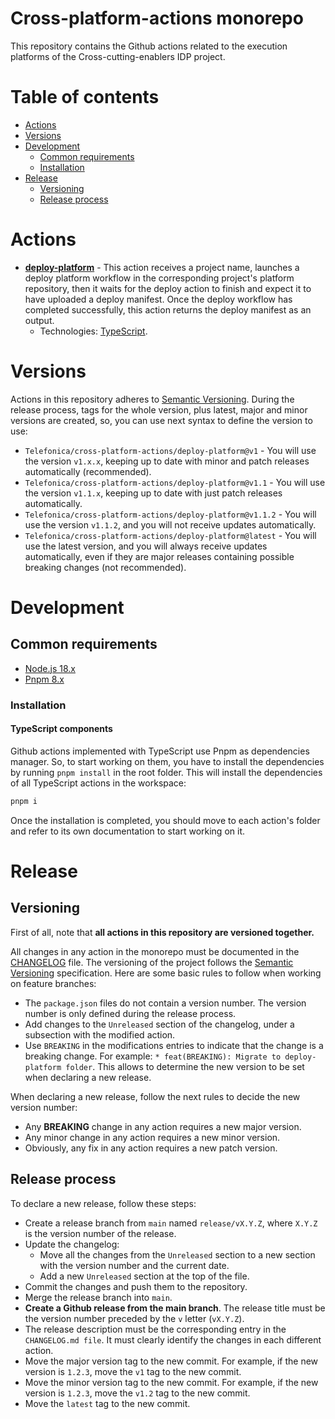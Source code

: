 # Cross-platform-actions monorepo

This repository contains the Github actions related to the execution platforms of the Cross-cutting-enablers IDP project.

# Table of contents

* [Actions](#actions)
* [Versions](#versions)
* [Development](#development)
  * [Common requirements](#common-requirements)
  * [Installation](#installation)
* [Release](#release)
  * [Versioning](#versioning)
  * [Release process](#release-process)

# Actions

* __[deploy-platform](./deploy-platform/README.md)__ - This action receives a project name, launches a deploy platform workflow in the corresponding project's platform repository, then it waits for the deploy action to finish and expect it to have uploaded a deploy manifest. Once the deploy workflow has completed successfully, this action returns the deploy manifest as an output.
  * Technologies: [TypeScript](https://www.typescriptlang.org/).

# Versions

Actions in this repository adheres to [Semantic Versioning](https://semver.org/spec/v2.0.0.html). During the release process, tags for the whole version, plus latest, major and minor versions are created, so, you can use next syntax to define the version to use:

* `Telefonica/cross-platform-actions/deploy-platform@v1` - You will use the version `v1.x.x`, keeping up to date with minor and patch releases automatically (recommended).
* `Telefonica/cross-platform-actions/deploy-platform@v1.1` - You will use the version `v1.1.x`, keeping up to date with just patch releases automatically.
* `Telefonica/cross-platform-actions/deploy-platform@v1.1.2` - You will use the version `v1.1.2`, and you will not receive updates automatically.
* `Telefonica/cross-platform-actions/deploy-platform@latest` - You will use the latest version, and you will always receive updates automatically, even if they are major releases containing possible breaking changes (not recommended).

# Development

## Common requirements

* [Node.js 18.x](https://nodejs.org/en/download/)
* [Pnpm 8.x](https://pnpm.io/installation)

### Installation

#### __TypeScript components__

Github actions implemented with TypeScript use Pnpm as dependencies manager. So, to start working on them, you have to install the dependencies by running `pnpm install` in the root folder. This will install the dependencies of all TypeScript actions in the workspace:

```sh
pnpm i
```

Once the installation is completed, you should move to each action's folder and refer to its own documentation to start working on it.

# Release

## Versioning

First of all, note that __all actions in this repository are versioned together.__

All changes in any action in the monorepo must be documented in the [CHANGELOG](./CHANGELOG.md) file. The versioning of the project follows the [Semantic Versioning](https://semver.org/) specification. Here are some basic rules to follow when working on feature branches:

* The `package.json` files do not contain a version number. The version number is only defined during the release process.
* Add changes to the `Unreleased` section of the changelog, under a subsection with the modified action.
* Use `BREAKING` in the modifications entries to indicate that the change is a breaking change. For example: `* feat(BREAKING): Migrate to deploy-platform folder`. This allows to determine the new version to be set when declaring a new release.

When declaring a new release, follow the next rules to decide the new version number:

* Any __BREAKING__ change in any action requires a new major version.
* Any minor change in any action requires a new minor version.
* Obviously, any fix in any action requires a new patch version.

## Release process

To declare a new release, follow these steps:

* Create a release branch from `main` named `release/vX.Y.Z`, where `X.Y.Z` is the version number of the release.
* Update the changelog:
  * Move all the changes from the `Unreleased` section to a new section with the version number and the current date.
  * Add a new `Unreleased` section at the top of the file.
* Commit the changes and push them to the repository.
* Merge the release branch into `main`.
* __Create a Github release from the main branch__. The release title must be the version number preceded by the `v` letter (`vX.Y.Z`).
* The release description must be the corresponding entry in the `CHANGELOG.md file`. It must clearly identify the changes in each different action.
* Move the major version tag to the new commit. For example, if the new version is `1.2.3`, move the `v1` tag to the new commit.
* Move the minor version tag to the new commit. For example, if the new version is `1.2.3`, move the `v1.2` tag to the new commit.
* Move the `latest` tag to the new commit.
